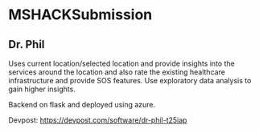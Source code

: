 # MSHACKSubmission 

## Dr. Phil

Uses current location/selected location and provide insights into the services around the location and also rate the existing healthcare infrastructure and provide SOS features. Use exploratory data analysis to gain higher insights.

Backend on flask and deployed using azure.

Devpost: https://devpost.com/software/dr-phil-t25iap 
